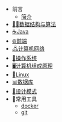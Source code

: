 
- 前言
    - [简介](zh-cn/README.md)
- [🧓🏻数据结构与算法](zh-cn/数据结构与算法.md)
- [☕️Java](zh-cn/java.md)
- [🌐前端](zh-cn/前端/前端基础)
- [🖧计算机网络](zh-cn/计算机网络.md)
- [💾操作系统](zh-cn/操作系统.md)
- [🖥计算机组成原理](zh-cn/计算机组成原理.md)
- [🐧Linux](zh-cn/Linux.md)
- [📊数据库](zh-cn/数据库.md)
- [🎨设计模式](zh-cn/设计模式.md)
- 🔧常用工具
    - [docker](zh-cn/常用工具/Docker.md)
    - [git](zh-cn/常用工具/Git.md)